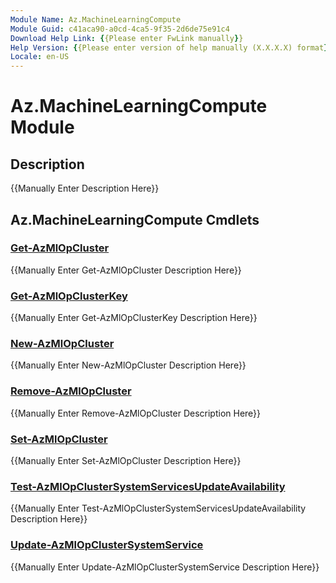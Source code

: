 ```yaml
---
Module Name: Az.MachineLearningCompute
Module Guid: c41aca90-a0cd-4ca5-9f35-2d6de75e91c4
Download Help Link: {{Please enter FwLink manually}}
Help Version: {{Please enter version of help manually (X.X.X.X) format}}
Locale: en-US
---
```


# Az.MachineLearningCompute Module
## Description
{{Manually Enter Description Here}}

## Az.MachineLearningCompute Cmdlets
### [Get-AzMlOpCluster](Get-AzMlOpCluster.md)
{{Manually Enter Get-AzMlOpCluster Description Here}}

### [Get-AzMlOpClusterKey](Get-AzMlOpClusterKey.md)
{{Manually Enter Get-AzMlOpClusterKey Description Here}}

### [New-AzMlOpCluster](New-AzMlOpCluster.md)
{{Manually Enter New-AzMlOpCluster Description Here}}

### [Remove-AzMlOpCluster](Remove-AzMlOpCluster.md)
{{Manually Enter Remove-AzMlOpCluster Description Here}}

### [Set-AzMlOpCluster](Set-AzMlOpCluster.md)
{{Manually Enter Set-AzMlOpCluster Description Here}}

### [Test-AzMlOpClusterSystemServicesUpdateAvailability](Test-AzMlOpClusterSystemServicesUpdateAvailability.md)
{{Manually Enter Test-AzMlOpClusterSystemServicesUpdateAvailability Description Here}}

### [Update-AzMlOpClusterSystemService](Update-AzMlOpClusterSystemService.md)
{{Manually Enter Update-AzMlOpClusterSystemService Description Here}}

